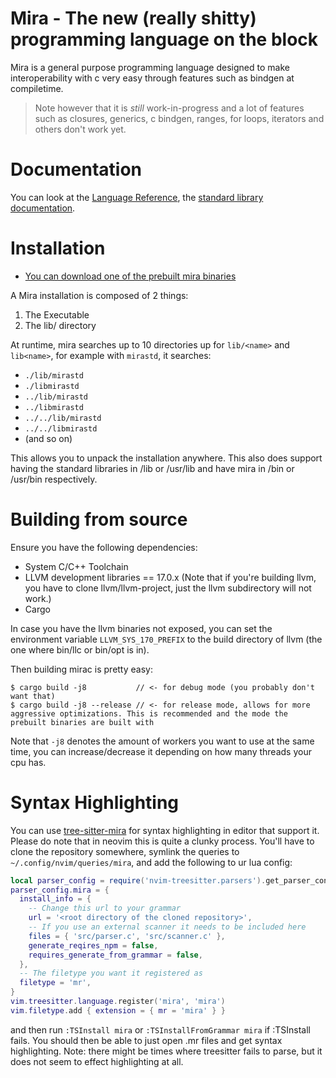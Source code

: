 # Mira - The new (really shitty) programming language on the block

Mira is a general purpose programming language designed to make interoperability with c very easy through features such as bindgen at compiletime.

> Note however that it is *still* work-in-progress and a lot of features such as closures, generics, c bindgen, ranges, for loops, iterators and others don't work yet.

# Documentation

You can look at the [Language Reference](./langref.md), the [standard library documentation](./std_docs.md).

# Installation

- [You can download one of the prebuilt mira binaries](https://github.com/fishingHacks/mira/releases)

A Mira installation is composed of 2 things:

1. The Executable
2. The lib/ directory

At runtime, mira searches up to 10 directories up for `lib/<name>` and `lib<name>`, for example with `mirastd`, it searches:

- `./lib/mirastd`
- `./libmirastd`
- `../lib/mirastd`
- `../libmirastd`
- `../../lib/mirastd`
- `../../libmirastd`
- (and so on)

This allows you to unpack the installation anywhere. This also does support having the standard libraries in /lib or /usr/lib and have mira in /bin or /usr/bin respectively.

# Building from source

Ensure you have the following dependencies:

- System C/C++ Toolchain
- LLVM development libraries == 17.0.x (Note that if you're building llvm, you have to clone llvm/llvm-project, just the llvm subdirectory will not work.)
- Cargo

In case you have the llvm binaries not exposed, you can set the environment variable `LLVM_SYS_170_PREFIX` to the build directory of llvm (the one where bin/llc or bin/opt is in).

Then building mirac is pretty easy:

```
$ cargo build -j8           // <- for debug mode (you probably don't want that)
$ cargo build -j8 --release // <- for release mode, allows for more aggressive optimizations. This is recommended and the mode the prebuilt binaries are built with
```

Note that `-j8` denotes the amount of workers you want to use at the same time, you can increase/decrease it depending on how many threads your cpu has.

# Syntax Highlighting

You can use [tree-sitter-mira](htps://github.com/fishinghacks/tree-sitter-mira) for syntax highlighting in editor that support it. Please do note that in neovim this is quite a clunky process. You'll have to clone the repository somewhere, symlink the queries to `~/.config/nvim/queries/mira`, and add the following to ur lua config:

```lua
local parser_config = require('nvim-treesitter.parsers').get_parser_configs()
parser_config.mira = {
  install_info = {
    -- Change this url to your grammar
    url = '<root directory of the cloned repository>',
    -- If you use an external scanner it needs to be included here
    files = { 'src/parser.c', 'src/scanner.c' },
    generate_reqires_npm = false,
    requires_generate_from_grammar = false,
  },
  -- The filetype you want it registered as
  filetype = 'mr',
}
vim.treesitter.language.register('mira', 'mira')
vim.filetype.add { extension = { mr = 'mira' } }
```

and then run `:TSInstall mira` or `:TSInstallFromGrammar mira` if :TSInstall fails. You should then be able to just open .mr files and get syntax highlighting.
Note: there might be times where treesitter fails to parse, but it does not seem to effect highlighting at all.

